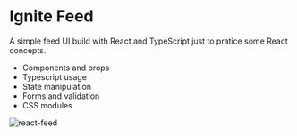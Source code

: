 # Ignite Feed
A simple feed UI build with React and TypeScript just to pratice some React concepts.

- Components and props
- Typescript usage
- State manipulation
- Forms and validation
- CSS modules

![react-feed](https://user-images.githubusercontent.com/31345577/194200135-8f1d02ed-f6ff-45c8-be6f-a09f94bfac9c.png)
